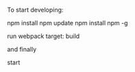 To start developing:

npm install
npm update
npm install npm -g

run webpack target:
build

and finally

start

